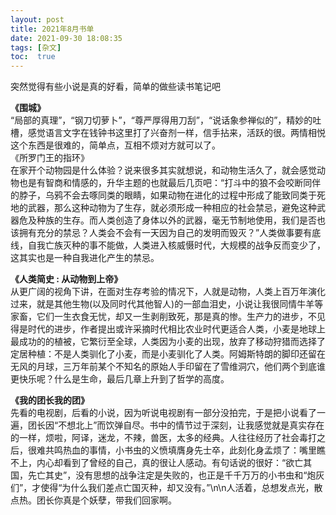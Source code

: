 ```yaml
---
layout: post
title: 2021年8月书单
date: 2021-09-30 18:08:35
tags: [杂文]
toc:  true
---
```


突然觉得有些小说是真的好看，简单的做些读书笔记吧  

**《围城》**  
“局部的真理”，“钢刀切萝卜”，“尊严厚得用刀刮”，“说话象参禅似的”，精妙的吐槽，感觉语言文字在钱钟书这里打了兴奋剂一样，信手拈来，活跃的很。两情相悦这个东西是很难的，简单点，互相不烦对方就可以了。  
《所罗门王的指环》  
在家开个动物园是什么体验？说来很多其实就想说，和动物生活久了，就会感觉动物也是有智商和情感的，升华主题的也就最后几页吧：“打斗中的狼不会咬断同伴的脖子，乌鸦不会去啄同类的眼睛，如果动物在进化的过程中形成了能致同类于死地的武器，那么这种动物为了生存，就必须形成一种相应的社会禁忌，避免这种武器危及种族的生存。而人类创造了身体以外的武器，毫无节制地使用，我们是否也该拥有充分的禁忌？人类会不会有一天因为自己的发明而毁灭？”人类做事要有底线，自我亡族灭种的事不能做，人类进入核威慑时代，大规模的战争反而变少了，这其实也是一种自我进化产生的禁忌。 

**《人类简史 : 从动物到上帝》**   
从更广阔的视角下讲，在面对生存考验的情况下，人就是动物，人类上百万年演化过来，就是其他生物(以及同时代其他智人)的一部血泪史，小说让我很同情牛羊等家畜，它们一生衣食无忧，却又一生剥削致死，那是真的惨。生产力的进步，不见得是时代的进步，作者提出或许采摘时代相比农业时代更适合人类，小麦是地球上最成功的的植被，它繁衍至全球，人类因为小麦的出现，放弃了移动狩猎而选择了定居种植：不是人类驯化了小麦，而是小麦驯化了人类。阿姆斯特朗的脚印还留在无风的月球，三万年前某个不知名的原始人手印留在了雪维洞穴，他们两个到底谁更快乐呢？什么是生命，最后几章上升到了哲学的高度。  

**《我的团长我的团》**  
先看的电视剧，后看的小说，因为听说电视剧有一部分没拍完，于是把小说看了一遍，团长因“不想北上”而饮弹自尽。书中的情节过于深刻，让我感觉就是真实存在的一样，烦啦，阿译，迷龙，不辣，兽医，太多的经典。人往往经历了社会毒打之后，很难共鸣热血的事情，小书虫的义愤填膺身先士卒，此刻化身孟烦了：嘴里瞧不上，内心却看到了曾经的自己，真的很让人感动。有句话说的很好：“欲亡其国，先亡其史”，没有思想的战争注定是失败的，也正是千千万万的小书虫和“炮灰们”，才使得“为什么我们差点亡国灭种，却又没有。”\n\n人活着，总想发点光，散点热。团长你真是个妖孽，带我们回家啊。
